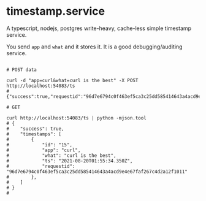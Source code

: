 # timestamp.service

A typescript, nodejs, postgres write-heavy, cache-less simple timestamp service.

You send `app` and `what` and it stores it. It is a good debugging/auditing service.

```shell

# POST data

curl -d "app=curl&what=curl is the best" -X POST  http://localhost:54083/ts
# {"success":true,"requestid":"96d7e6794c0f463ef5ca3c25dd585414643a4acd9e4e67faf267c4d2a12f1011"}

# GET

curl http://localhost:54083/ts | python -mjson.tool 
# {
#    "success": true,
#    "timestamps": [
#        {
#            "id": "15",
#            "app": "curl",
#            "what": "curl is the best",
#            "ts": "2021-08-20T01:55:34.350Z",
#            "requestid": "96d7e6794c0f463ef5ca3c25dd585414643a4acd9e4e67faf267c4d2a12f1011"
#        },
#    ]
# }
#

```
